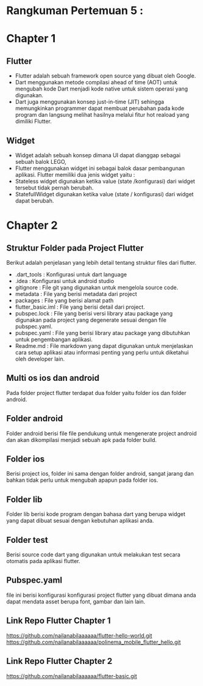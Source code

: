 # Rangkuman Pertemuan 5 :
# Chapter 1
## Flutter
- Flutter adalah sebuah framework open source yang dibuat oleh Google. 
- Dart menggunakan metode compilasi ahead of time (AOT) untuk mengubah kode Dart menjadi kode native untuk sistem operasi yang digunakan.
- Dart juga menggunakan konsep just-in-time (JIT) sehingga memungkinkan programmer dapat membuat perubahan pada kode program dan langsung melihat hasilnya melalui fitur hot reaload yang dimiliki Flutter.
## Widget
- Widget adalah sebuah konsep dimana UI dapat dianggap sebagai sebuah balok LEGO,
- Flutter menggunakan widget ini sebagai balok dasar pembangunan aplikasi. 
Flutter memiliki dua jenis widget yaitu :
- Stateless widget digunakan ketika value (state /konfigurasi) dari widget tersebut tidak pernah berubah.
- StatefullWidget digunakan ketika value (state / konfigurasi) dari widget dapat berubah.
# Chapter 2
## Struktur Folder pada Project Flutter
Berikut adalah penjelasan yang lebih detail tentang struktur files dari flutter.
- .dart_tools : Konfigurasi untuk dart language 
- .idea : Konfigurasi untuk android studio 
- gitignore : File git yang digunakan untuk mengelola source code.
- metadata : File yang berisi metadata dari project 
- packages : File yang berisi alamat path 
- flutter_basic.iml : File yang berisi detail dari project.
- pubspec.lock : File yang berisi versi library atau package yang digunakan pada project yang degenerate sesuai dengan file pubspec.yaml. 
- pubspec.yaml : File yang berisi library atau package yang dibutuhkan untuk pengembangan aplikasi. 
- Readme.md : File markdown yang dapat digunakan untuk menjelaskan cara setup aplikasi atau informasi penting yang perlu untuk diketahui oleh developer lain.
## Multi os ios dan android 
Pada folder project flutter terdapat dua folder yaitu folder ios dan folder android.
## Folder android
Folder android berisi file file pendukung untuk mengenerate project android dan akan dikompilasi menjadi sebuah apk pada folder build.
## Folder ios
Berisi project ios, folder ini sama dengan folder android, sangat jarang dan bahkan tidak perlu untuk mengubah apapun pada folder ios. 
## Folder lib
Folder lib berisi kode program dengan bahasa dart yang berupa widget yang dapat dibuat sesuai dengan kebutuhan aplikasi anda.
## Folder test
Berisi source code dart yang digunakan untuk melakukan test secara otomatis pada aplikasi flutter.
## Pubspec.yaml
file ini berisi konfigurasi konfigurasi project flutter yang dibuat dimana anda dapat mendata asset berupa font, gambar dan lain lain. 

## Link Repo Flutter Chapter 1
https://github.com/nailanabilaaaaaa/flutter-hello-world.git
https://github.com/nailanabilaaaaaa/polinema_mobile_flutter_hello.git
## Link Repo Flutter Chapter 2
https://github.com/nailanabilaaaaaa/flutter-basic.git
